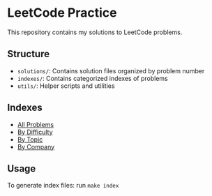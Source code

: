 # LeetCode Practice

This repository contains my solutions to LeetCode problems.

## Structure
- `solutions/`: Contains solution files organized by problem number
- `indexes/`: Contains categorized indexes of problems
- `utils/`: Helper scripts and utilities

## Indexes
- [All Problems](indexes/all_problems.md)
- [By Difficulty](indexes/by_difficulty.md)
- [By Topic](indexes/by_topic.md)
- [By Company](indexes/by_company.md)

## Usage
To generate index files: run `make index`
